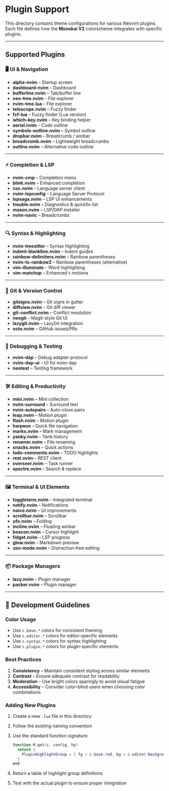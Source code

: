 # Plugin Support

This directory contains theme configurations for various Neovim plugins.  
Each file defines how the **Monokai V2** colorscheme integrates with specific plugins.

---

## Supported Plugins

### 🖥️ UI & Navigation
- **alpha-nvim** – Startup screen  
- **dashboard-nvim** – Dashboard  
- **bufferline.nvim** – Tab/buffer line  
- **neo-tree.nvim** – File explorer  
- **nvim-tree.lua** – File explorer  
- **telescope.nvim** – Fuzzy finder  
- **fzf-lua** – Fuzzy finder (Lua version)  
- **which-key.nvim** – Key binding helper  
- **aerial.nvim** – Code outline  
- **symbols-outline.nvim** – Symbol outline  
- **dropbar.nvim** – Breadcrumb / winbar  
- **breadcrumb.nvim** – Lightweight breadcrumbs  
- **outline.nvim** – Alternative code outline  

---

### ⚡ Completion & LSP
- **nvim-cmp** – Completion menu  
- **blink.nvim** – Enhanced completion  
- **coc.nvim** – Language server client  
- **nvim-lspconfig** – Language Server Protocol  
- **lspsaga.nvim** – LSP UI enhancements  
- **trouble.nvim** – Diagnostics & quickfix list  
- **mason.nvim** – LSP/DAP installer  
- **nvim-navic** – Breadcrumbs  

---

### 🔍 Syntax & Highlighting
- **nvim-treesitter** – Syntax highlighting  
- **indent-blankline.nvim** – Indent guides  
- **rainbow-delimiters.nvim** – Rainbow parentheses  
- **nvim-ts-rainbow2** – Rainbow parentheses (alternative)  
- **vim-illuminate** – Word highlighting  
- **vim-matchup** – Enhanced `%` motions  

---

### 🌳 Git & Version Control
- **gitsigns.nvim** – Git signs in gutter  
- **diffview.nvim** – Git diff viewer  
- **git-conflict.nvim** – Conflict resolution  
- **neogit** – Magit-style Git UI  
- **lazygit.nvim** – LazyGit integration  
- **octo.nvim** – GitHub issues/PRs  

---

### 🧪 Debugging & Testing
- **nvim-dap** – Debug adapter protocol  
- **nvim-dap-ui** – UI for nvim-dap  
- **neotest** – Testing framework  

---

### 🛠️ Editing & Productivity
- **mini.nvim** – Mini collection  
- **nvim-surround** – Surround text  
- **nvim-autopairs** – Auto-close pairs  
- **leap.nvim** – Motion plugin  
- **flash.nvim** – Motion plugin  
- **harpoon** – Quick file navigation  
- **marks.nvim** – Mark management  
- **yanky.nvim** – Yank history  
- **renamer.nvim** – File renaming  
- **snacks.nvim** – Quick actions  
- **todo-comments.nvim** – TODO highlights  
- **rest.nvim** – REST client  
- **overseer.nvim** – Task runner  
- **spectre.nvim** – Search & replace  

---

### 🖼️ Terminal & UI Elements
- **toggleterm.nvim** – Integrated terminal  
- **notify.nvim** – Notifications  
- **noice.nvim** – UI improvements  
- **scrollbar.nvim** – Scrollbar  
- **ufo.nvim** – Folding  
- **incline.nvim** – Floating winbar  
- **beacon.nvim** – Cursor highlight  
- **fidget.nvim** – LSP progress  
- **glow.nvim** – Markdown preview  
- **zen-mode.nvim** – Distraction-free editing  

---

### 📦 Package Managers
- **lazy.nvim** – Plugin manager  
- **packer.nvim** – Plugin manager  

---

## 🎨 Development Guidelines

### Color Usage
- Use `c.base.*` colors for consistent theming  
- Use `c.editor.*` colors for editor-specific elements  
- Use `c.syntax.*` colors for syntax highlighting  
- Use `c.plugin.*` colors for plugin-specific elements  

### Best Practices
1. **Consistency** – Maintain consistent styling across similar elements  
2. **Contrast** – Ensure adequate contrast for readability  
3. **Moderation** – Use bright colors sparingly to avoid visual fatigue  
4. **Accessibility** – Consider color-blind users when choosing color combinations  

### Adding New Plugins
1. Create a new `.lua` file in this directory  
2. Follow the existing naming convention  
3. Use the standard function signature:  

   ```lua
   function M.get(c, config, hp)
     return {
       PluginHighlightGroup = { fg = c.base.red, bg = c.editor.background },
     }
   end
   ```

4. Return a table of highlight group definitions
5. Test with the actual plugin to ensure proper integration
